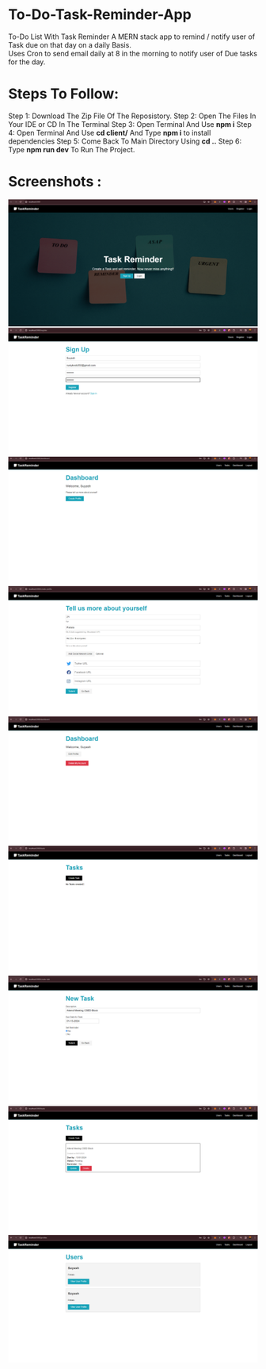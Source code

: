 # To-Do-Task-Reminder-App

To-Do List With Task Reminder A MERN stack app to remind / notify user of Task due on that day on a daily Basis.</br>
Uses Cron to send email daily at 8 in the morning to notify user of Due tasks for the day.

# Steps To Follow:

Step 1: Download The Zip File Of The Reposistory.
Step 2: Open The Files In Your IDE or CD In The Terminal
Step 3: Open Terminal And Use **npm i**
Step 4: Open Terminal And Use **cd client/** And Type **npm i** to install dependencies
Step 5: Come Back To Main Directory Using **cd ..**
Step 6: Type **npm run dev** To Run The Project.

# Screenshots :

![image](./client/src/img/Screen_1.png)
![image](./client/src/img/Screen_2.png)
![image](./client/src/img/Screen_3.png)
![image](./client/src/img/Screen_4.png)
![image](./client/src/img/Screen_5.png)
![image](./client/src/img/Screen_6.png)
![image](./client/src/img/Screen_7.png)
![image](./client/src/img/Screen_8.png)
![image](./client/src/img/Screen_9.png)
